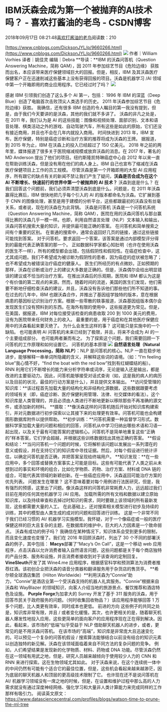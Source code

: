 
# IBM沃森会成为第一个被抛弃的AI技术吗？ - 喜欢打酱油的老鸟 - CSDN博客


2018年09月17日 08:21:48[喜欢打酱油的老鸟](https://me.csdn.net/weixin_42137700)阅读数：210


[https://www.cnblogs.com/DicksonJYL/p/9660266.html](https://www.cnblogs.com/DicksonJYL/p/9660266.html)
![](https://img-blog.csdn.net/20180917082042167?watermark/2/text/aHR0cHM6Ly9ibG9nLmNzZG4ubmV0L3dlaXhpbl80MjEzNzcwMA==/font/5a6L5L2T/fontsize/400/fill/I0JBQkFCMA==/dissolve/70)
作者｜William Vorhies
译者｜姚佳灵
编辑｜Debra
**导读：**IBM 的沃森问答机（Question Answering Machine，简称 QAM），因 2011 年参加综艺节目《危险边缘》 获胜而出名，本应该带来医疗保健领域巨大的回报。但是，相反，IBM 及其沃森医疗保健客户正在迅速削减这些基本上没有获得回报的项目。沃森是机器学习 /AI 领域中第一个开箱即用的商业应用程序。它已经过时了吗？
![](https://img-blog.csdn.net/20180917082109832?watermark/2/text/aHR0cHM6Ly9ibG9nLmNzZG4ubmV0L3dlaXhpbl80MjEzNzcwMA==/font/5a6L5L2T/fontsize/400/fill/I0JBQkFCMA==/dissolve/70)

感谢 IBM 引领我们创造了这么多个 AI 第一，包括：
1996 年 IBM 的深蓝（Deep Blue）创造了电脑首次击败顶尖人类选手的历史。
2011 年沃森参加综艺节目《危险边缘》获胜。
我确信，还有很多 IBM 创造的令人瞩目的第一我没有提到，但是，由于我们今天要讲的是沃森，其他的我们就不多讲了。
沃森的非凡之处是，在 2011 年，我们认为是 AI 的这些技能：图像和视频处理、面部识别、文本和语音处理、棋类活动之外的游戏、自动驾驶汽车，所有这些是如此的原始，它们还没有接近商用，并且也不会在几年内就投入商用。
时间快进到 2013 年，IBM 宣布，医疗保健，特别是癌症诊断和治疗方案的推荐将成为沃森的王牌。
据报道，到 2015 年为止，IBM 在沃森上的投入已经超过了 150 亿美元。
2018 年之前的两年里，媒体报道了很多关于医院缩减规模或放弃沃森的消息。在 2017 年，著名的 MD Anderson 提出了他们的项目。纽约斯隆凯特琳癌症中心自 2012 年以来一直在帮助训练沃森，但是没有用在他们的病人身上。IBM 自己也宣布了缩减在沃森医疗保健项目上工作的员工规模。
尽管沃森是第一个开箱即用的大型 AI 应用程序，所有跟它的缺点有关的新闻不禁让我们产生了疑问，**沃森是否会成为在这个 AI 不断增长、快速前行的世界中第一个被抛弃的 AI 技术？**
沃森到底是什么？
在我们回答这个问题前，我们必须弄清楚沃森到底是什么。问题是，在 2011 年沃森赢得比赛后，IBM 很快地把几乎每个引入的 AI 的版本都命名为沃森。它扩展到基于 CNN 的图像处理，甚至是用于建模的分析平台，这些都跟最初的沃森没有丝毫关系，或者说，现在的沃森在为此背锅。
沃森是问答机
沃森是一个问答机系统（Question Answering Machine，简称 QAM），医院在用的沃森问答机与那台赢得比赛的沃森几乎一模一样。也即，利用自然语言处理（NLP）文本输入和输出，沃森问答机搜索大量的知识，并提供最可能正确的答案。
在问答机和简单搜索之间有个重要的区别。
在普通的搜索中，通常会返回好几页的链接，通过这些链接可能找到答案。
对于问答机，要求返回一个答案，该答案是通过内部模型评分得到的最能代表正确答案的那一个。
正如数据科学家都心知肚明（也许在使用沃森的医生不一样），所有的模型都会出错，包括假阴性和假阳性。在癌症检查中，这尤其成问题。我们不希望成为被诊断为假阴性的患者，因为癌症的症状被忽略了；也不希望成为被错误治疗癌症的健康人。
医生们所经历的有点微妙。正如预期的那样，沃森在诊断或治疗上的建议大多数是正确的。但是，沃森偶尔会给出明显错误的建议或不恰当的治疗方案。
在推出沃森后的乐观期，医院和 IBM 都认为这是个有价值的第二观点的来源。然而，随着时间的流逝，美国的医生们发现，他们需要不断地仔细检查沃森的建议，并且，沃森没有告诉他们那些他们所不知道的事。
在过去的几年中，IBM 也跟沃森合作，并推出了基因组学独特的版本，意在根据病患的基因标记识别治疗方案。根据一些零散的轶事报道，沃森基因组版本偶尔会发现医生们没有预料到的东西。在海外有限的使用中，这些报道更为常见。但是，在美国，据报道，IBM 对每位接受该检查的病患收取 200 到 1000 美元的费用，没有为医院带来任何财务上的收入。
最重要的是，用于癌症和在其他医疗保健应用中的沃森看起来要灭绝了。
为什么会发生这样的事？
这可能只是实施中的一个缺陷。
也可能表明 AI 问答机的未来已经到了极限，并且，将来不会成为 AI 的一个主要组成部分。
也可能两者兼而有之。
为了探索这个问题，我们需要回顾一下问答机的工作原理和如何设置它。
问答机的基本原理
![](https://img-blog.csdn.net/20180917082125652?watermark/2/text/aHR0cHM6Ly9ibG9nLmNzZG4ubmV0L3dlaXhpbl80MjEzNzcwMA==/font/5a6L5L2T/fontsize/400/fill/I0JBQkFCMA==/dissolve/70)
**自然语言处理（Natural Language Processing，简称 NLP）**：NLP 是问答机的核心。NLP 一直在稳步地进步，能够解释一串单词所隐藏的含义，并解释这些词的语境。（如：“I’m feeling blue”我心情不好，“find the boat with the red bow”找到有红蝴蝶结的船）。RNN 利用它们不断增长的能力来分析字符串或词序，无论是输入还是输出，都是改进的主要驱动力。因此，问答机能够接受对话式查询（如，这是我的病人的病历以及目前的状况，最佳的行动方案是什么），并且提供文本输出。
**访问受管理的知识库：**该过程首先加载大量的结构化和非结构化源数据，这些数据跟要考虑的领域有关（即，癌症诊断、医疗保健利用管理、法律、社交媒体的看法）。这个知识库是人类管理的，并且必须由人类进行不断地更新以移除那些不再准确的源文件，或添加新的材料。
**摄取：**像沃森这样的问答机随后开始对知识库构建索引，并对元数据进行初步探索以让其接下来的处理更有效率。问答机可能也会构建图形数据库附件以提供帮助。
**初步训练：**问答机需要一种监督学习形式。数据科学家加载大量的问题和相应的回答，问答机从中学习归纳出哪些术语和习语一起出现，以及关于最有可能答案的逻辑核心。问答机不是简单地重复这些“正确的”样本答案，它们学会超越，并根据这些训练数据找出其他正确的答案。
**假设和结论：**当问问答机一个问题的时候，它将解析该问题以发展出一系列潜在的意义或假设，并在支持它们的知识库中寻找证据。然后，对每个假设进行统计评估，以确定问答机是否正确，并把答案呈现给终端用户。
**知识发现：**在一些应用中，多个回答或替换方案事实上可能是目标。这些有可能代表了人类之前从未想到过的事实和环境的组合，比如化学物质、药物、治疗方案、材料或 DNA 链的组合，可能代表其领域的新颖创新。在一些癌症应用中，沃森返回可能治疗方案的优先列表。
问题发生在哪里？
这不意味着要对每个用例进行法医研究，但是，我有强烈的预感，这里出了问题。像沃森这样的问答机非常耗费人力，远远超过我们目前在用的任何其他机器学习 /AI 应用。
加载所需的所有文档和数据以建立原始知识库，以及持续审查和去掉过时知识的需求，同时要跟上该领域的所有最新发现，这些都需要大量的人工。
在此基础上，还对搜索相关模型进行初步及持续的训练，其中的模型由人类生成的成对的问题和回答进行训练。
这是一个非常不同于我们已经习惯的 AI/ 机器学习实施模型。我怀疑，对于一个像癌症或一般的医疗保健这样的巨大且复杂的主题，在数据库的维护中，巨大的人力因素是一个致命弱点。
沃森有成功的例子吗？
我确信在某种情况下，知识体系会受到更多的限制，而且变化速度也变慢了。我们在 2016 年回顾沃森时，列出了 30 个不同的部署沃森的例子，其中包括：
**Macys**部署了“Macy’s On Call”，这是一个移动 web 应用程序，点击沃森以允许消费者输入自然语言问题，这些问题都是关于每个商店独特的产品分类、服务和设施，并且消费者接收到对于该查询的定制回复。
**VineSleuth**开发了其 Wine4.me 应用程序，根据感官科学和预测算法为消费者推荐红酒。该初创企业把沃森的语音分类器和翻译服务用于杂货店的售货亭。
**希尔顿全球酒店集团（Hilton Worldwide）**利用沃森为“Connie”助力，“Connie”是酒店业第一个受沃森支持的机器人礼宾服务。“Connie”根据来自沃森和 WayBlazer 的领域知识，向客人介绍当地的旅游景点、餐饮推荐和酒店特色及设施。
**Purple Forge**为加拿大的 Surrey 开发了基于 311 服务的沃森，用于回答市民关于政府服务的问题。（何时收集回收物品？）该应用程序能够回答 1 万多个问题，比人类更有效率，同时成本也更低。
前进的方向
这些例子的共同之处是，知识库非常有限，并且 / 或者变化缓慢。其次，也许更相关的是，随着聊天机器人爆发性地投入应用，这些更简单的面向客户的应用程序现在正在得到解决。因此，看起来，该市场的“低端”似乎受益于 NLP 借助聊天机器人的进步，或者，更常见的是不用沃森问答机。
在该市场的“高端”，知识库是非常庞大且迅速变化的。可以预见一个复杂的问答机假设 / 搜索算法能够结合以前没有结合的知识元素以创造独特的新见解。沃森在该领域面临着来自不同方法的复杂问题的竞争。
例如，人们希望结果是发现新的化学物质、材料、药物或 DNA 功能。尽管沃森仍然在这一领域有用武之地，但是，研究人员越来越倾向于使用较少人力的 CNN 和 RNN 来进行探索。这在生物领域尤其如此。
对于沃森来说，在这个连续统一体中的中间仍然有可能有个适合它的最佳位置，但是，这些机会看起来越来越渺茫，因为底层的聊天机器人和顶层的更高级技术限制了它。
也许现在还不是说问答机在 AI/ 机器学习领域没有一席之地的时候，但是，在设置和维护过程中那么高的人力需求就没有通过深度神经网络、强化学习和大量非人类计算能力来完成同样的工作那样有吸引力。
阅读英文原文：
https://www.datasciencecentral.com/profiles/blogs/watson-time-to-prune-the-ml-tree

